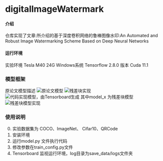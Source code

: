 # digitalImageWatermark

#### 介绍
仓库实现了文章:所介绍的基于深度卷积网络的鲁棒图像水印:An Automated and Robust Image Watermarking
Scheme Based on Deep Neural Networks



#### 运行环境
实验环境 Tesla M40 24G
Windows系统
Tensorflow 2.8.0 版本
Cuda 11.1

### 模型框架
原论文模型描述
![原论文模型](https://foruda.gitee.com/images/1688297755015777858/6d5f9f9c_12398249.png "屏幕截图")
![残差块实现](https://foruda.gitee.com/images/1688297790303249179/19ba4242_12398249.png "屏幕截图")
![代码实现模型，由Tensorboard生成](https://foruda.gitee.com/images/1688298039961008682/b54601ea_12398249.png "屏幕截图")
其中model_x 为残差块模型
![残差块模型实现](https://foruda.gitee.com/images/1688298143029771866/f7178634_12398249.png "屏幕截图")

### 使用说明
0. 实验数据集为 COCO、ImageNet、 Cifar10、QRCode
1. 安装环境
2. 运行model.py 文件执行代码
3. 修改参数在train_config.py文件
4. Tensorboard 监视运行环境，log目录为save_data/logs文件夹

